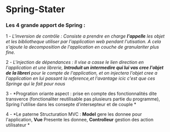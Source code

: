 # Spring-Stater
### Les 4 grande apport de Spring :
1 -  *L'inversion de contrôle : Consiste a prendre en charge __l'appelle__ les objet et les bibliotheque utiliser par l'application web pendant l'utisation.
      A cela s'ajoute la decomposition de l'application en couche de granulariter plus fine.*
      
2 - *L'injection de dépendances : Il vise a casse le lien direction en l'application et une librerie, __Introduit un intermedire qui lui vas cree l'objet de la libreri__ pour le compte de l'application, et on injectera l'objet cree a l'application en lui passant la reference,et l'avantage icic c'est que ces Springe qui le fait pour nous*

3 -  *Progration oriante aspect : prise en compte des fonctionnalités dite transverce (fonctionaliter reutilisable pas plusieurs partie du programme), Spring l'utilise dans les consepte d'intersepteur et de couple *

4 - *Le paterne Structuration MVC : __Model__ gere les donnee pour l'application, __Vue__ Presente les donnee, __Controlleur__ gestion des action utilisateur *
